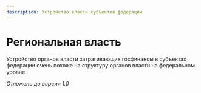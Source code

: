 ```yaml
---
description: Устройство власти субъектов федерации
---
```


# Региональная власть

Устройство органов власти затрагивающих госфинансы в субъектах федерации очень похоже на структуру органов власти на федеральном уровне. 

_Отложено до версии 1.0_



